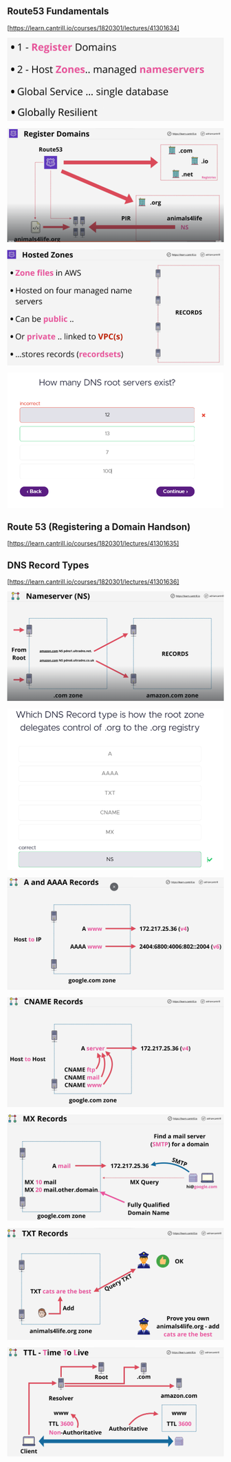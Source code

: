## Route53 Fundamentals

[https://learn.cantrill.io/courses/1820301/lectures/41301634]

![1708389829487](image/Route53/1708389829487.png)

![1708390372309](image/Route53/1708390372309.png)

![1708390509497](image/Route53/1708390509497.png)

![1708393741659](image/Route53/1708393741659.png)

## Route 53 (Registering a Domain Handson)

[https://learn.cantrill.io/courses/1820301/lectures/41301635]

## DNS Record Types

[https://learn.cantrill.io/courses/1820301/lectures/41301636]

![1708391607036](image/Route53/1708391607036.png)

![1708393843661](image/Route53/1708393843661.png)

![1708392074672](image/Route53/1708392074672.png)

![1708392140769](image/Route53/1708392140769.png)

![1708392441216](image/Route53/1708392441216.png)

![1708392527376](image/Route53/1708392527376.png)

![1708393019244](image/Route53/1708393019244.png)
